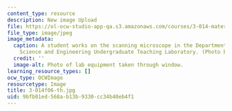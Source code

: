 ```yaml
---
content_type: resource
description: New image Upload
file: https://ol-ocw-studio-app-qa.s3.amazonaws.com/courses/3-014-materials-laboratory-fall-2006/9bfb01ed568ab13b9330cc34b40eb4f1_3-014f06-th.jpg
file_type: image/jpeg
image_metadata:
  caption: A student works on the scanning microscope in the Department of Materials
    Science and Engineering Undergraduate Teaching Laboratory. (Photo by MIT OpenCourseWare.)
  credit: ''
  image-alt: Photo of lab equipment taken through window.
learning_resource_types: []
ocw_type: OCWImage
resourcetype: Image
title: 3-014f06-th.jpg
uid: 9bfb01ed-568a-b13b-9330-cc34b40eb4f1
---
```

